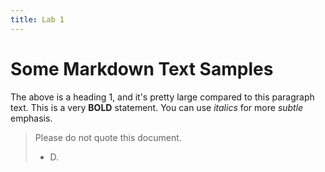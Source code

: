 ```yaml
---
title: Lab 1
---
```


# Some Markdown Text Samples

The above is a heading 1, and it's pretty large compared to this paragraph text.
This is a very **BOLD** statement. You can use *italics* for more *subtle* emphasis.

> Please do not quote this document.
> - D.

	
